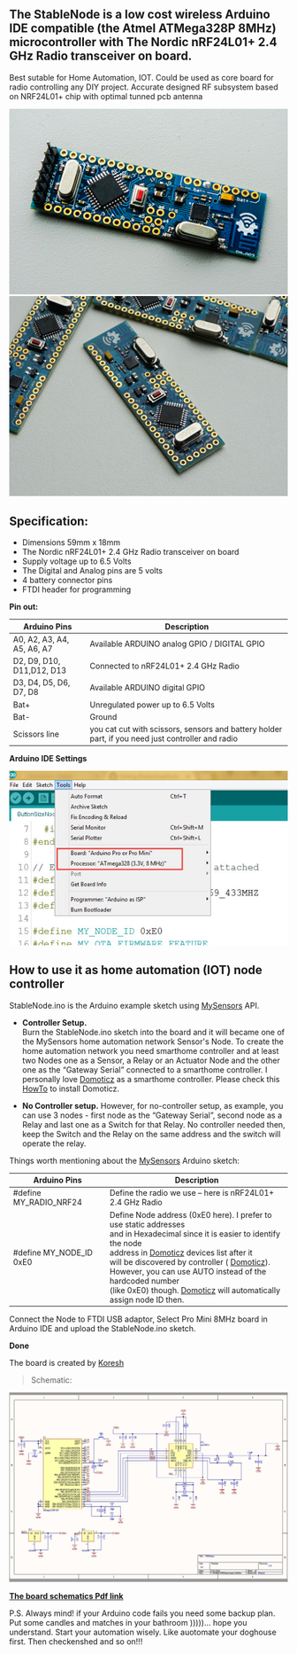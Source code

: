 **The StableNode is a low cost wireless Arduino IDE compatible (the Atmel ATMega328P 8MHz) microcontroller with The Nordic nRF24L01+ 2.4 GHz Radio transceiver on board.** 
------------------------------------------------------------------------

Best sutable for Home Automation, IOT. Could be used as core board for radio controlling any DIY project. Accurate designed RF subsystem based on NRF24L01+ chip with optimal tunned pcb antenna

![enter image description here](https://github.com/EasySensors/StableNode/blob/master/pics/StableNode.jpg?raw=true)
![enter image description here](https://github.com/EasySensors/StableNode/blob/master/pics/StableNode2.jpg?raw=true)


## Specification: ##
 - Dimensions 59mm x 18mm
 - The Nordic nRF24L01+ 2.4 GHz Radio transceiver on board
 - Supply voltage up to 6.5 Volts
 - The Digital and Analog pins are 5 volts
 - 4 battery connector pins
 - FTDI  header for programming
 

**Pin out:** 


Arduino Pins|	Description
------------|--------------
A0, A2, A3, A4, A5, A6,  A7 |	Available ARDUINO analog GPIO / DIGITAL GPIO
D2, D9, D10, D11,D12, D13 |	Connected to nRF24L01+ 2.4 GHz Radio 
D3, D4, D5, D6, D7, D8 |	Available ARDUINO digital GPIO
Bat+ | Unregulated power up to 6.5 Volts
Bat- | Ground
Scissors line | you cat cut with scissors, sensors and battery holder part, if you need just controller and radio


**Arduino IDE Settings**

![Arduino IDE Settings](https://github.com/EasySensors/ButtonSizeNode/blob/master/pics/IDEsettings.jpg?raw=true)


How to use it as home automation (IOT) node controller
------------------------------------------------------


StableNode.ino is the Arduino example sketch using [MySensors](https://www.mysensors.org/) API. 

- **Controller Setup.**  
Burn the StableNode.ino sketch into the board and it will became  one of the MySensors home automation network Sensor's Node. 
To create the home automation network you need smarthome controller and at least two Nodes one as a Sensor, a Relay or an Actuator Node and the other one as the “Gateway Serial” connected to a smarthome controller. I personally love [Domoticz](https://domoticz.com/) as a smarthome controller. Please check this [HowTo](https://github.com/EasySensors/ButtonSizeNode/blob/master/DomoticzInstallMySensors.md) to install Domoticz.

- **No Controller setup.** 
However, for no-controller setup, as example, you can use 3 nodes - first node as the “Gateway Serial”, second node as a Relay and last one as a Switch for that Relay. No controller needed then, keep the Switch and the Relay on the same address and the switch will operate the relay. 


Things worth mentioning about the  [MySensors](https://www.mysensors.org/) Arduino sketch: 


Arduino Pins|	Description
------------|--------------
#define MY_RADIO_NRF24|	Define the radio we use – here is nRF24L01+ 2.4 GHz Radio 
#define MY_NODE_ID 0xE0 | Define Node address (0xE0 here). I prefer to use static addresses<br> and in Hexadecimal since it is easier to identify the node<br> address in  [Domoticz](https://domoticz.com/) devices list after it<br> will be discovered by controller ( [Domoticz](https://domoticz.com/)).<br> However, you can use AUTO instead of the hardcoded number<br> (like 0xE0) though.  [Domoticz](https://domoticz.com/) will automatically assign node ID then.

Connect the Node to FTDI USB adaptor, Select Pro Mini 8MHz board in Arduino IDE and upload the StableNode.ino sketch.

**Done**

The board is created by  [Koresh](https://www.openhardware.io/user/143/projects/Koresh)


>Schematic:

![enter image description here](https://github.com/EasySensors/StableNode/blob/master/pics/StableNodeSchematic.jpg?raw=true)

[**The board schematics Pdf link**](https://github.com/EasySensors/StableNode/blob/master/pdf/Schematic__1_03.PDF)


P.S. Always mind! if your Arduino code fails you need some backup plan. Put some candles and matches in your bathroom )))))... hope you understand. Start your automation wisely. Like auotomate your doghouse first. Then checkenshed and so on!!!
